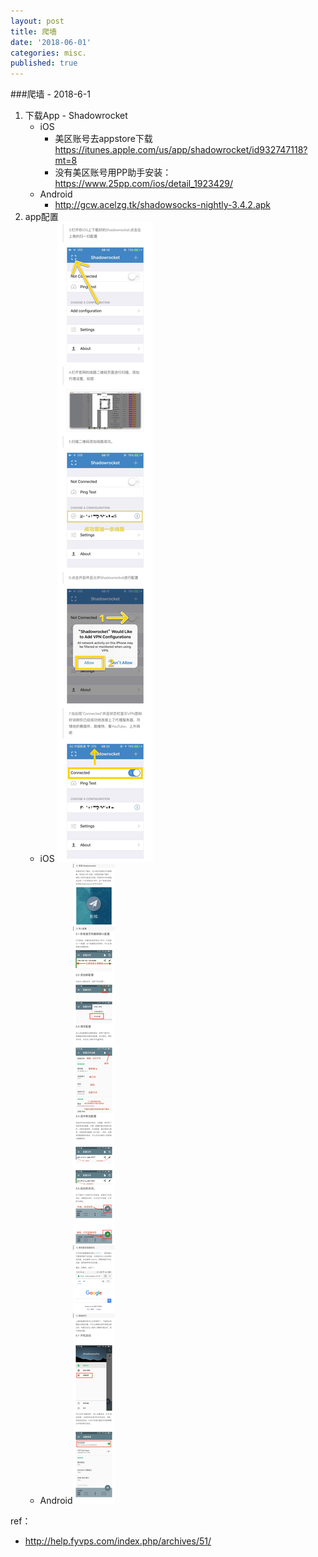 ```yaml
---
layout: post
title: 爬墙
date: '2018-06-01'
categories: misc.
published: true
---
```


###爬墙 - 2018-6-1

1. 下载App - Shadowrocket
   - iOS  
     - 美区账号去appstore下载  <https://itunes.apple.com/us/app/shadowrocket/id932747118?mt=8>
     - 没有美区账号用PP助手安装：<https://www.25pp.com/ios/detail_1923429/>
   - Android
     - <http://gcw.acelzg.tk/shadowsocks-nightly-3.4.2.apk>
2. app配置
   - iOS ![IMG_2819](https://raw.githubusercontent.com/zgli1980/zgli1980.github.io/master/_src/images/IMG_2819.JPG)
   - Android![IMG_2817](https://raw.githubusercontent.com/zgli1980/zgli1980.github.io/master/_src/images/IMG_2817.JPG)

ref：

- <http://help.fyvps.com/index.php/archives/51/>